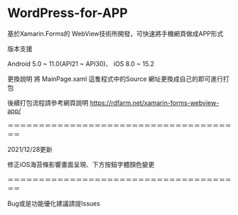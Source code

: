 # WordPress-for-APP
基於Xamarin.Forms的 WebView技術所開發，可快速將手機網頁做成APP形式

版本支援

Android 5.0 ~ 11.0(API21 ~ API30)、
iOS 8.0 ~ 15.2

更換說明
將 MainPage.xaml 這隻程式中的Source 網址更換成自己的即可進行打包

後續打包流程請參考網頁說明 
https://rdfarm.net/xamarin-forms-webview-app/

＝＝＝＝＝＝＝＝＝＝＝＝＝＝＝＝＝＝＝＝＝＝＝＝＝＝＝＝＝＝＝＝＝＝＝＝＝＝

2021/12/28更新

修正iOS海苔條影響畫面呈現、下方按鈕字體顏色變更

＝＝＝＝＝＝＝＝＝＝＝＝＝＝＝＝＝＝＝＝＝＝＝＝＝＝＝＝＝＝＝＝＝＝＝＝＝＝

Bug或是功能優化建議請提Issues
